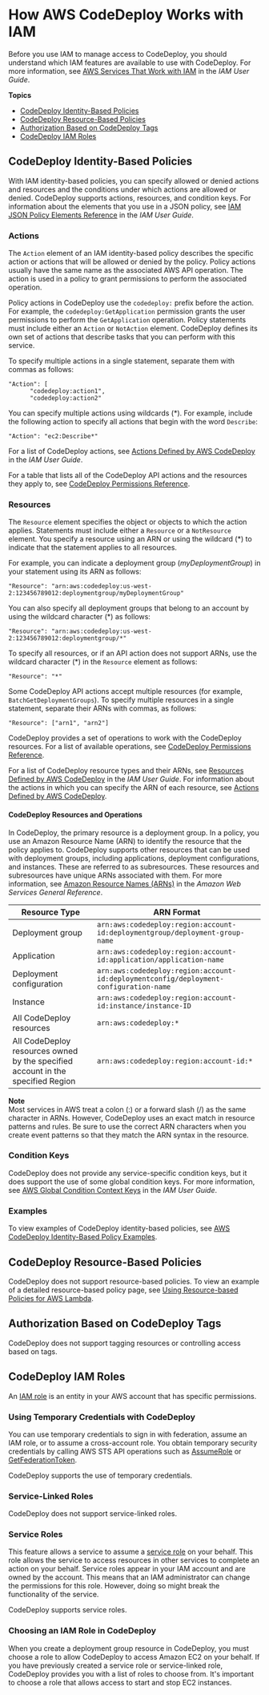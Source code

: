 # How AWS CodeDeploy Works with IAM<a name="security_iam_service-with-iam"></a>

Before you use IAM to manage access to CodeDeploy, you should understand which IAM features are available to use with CodeDeploy\. For more information, see [AWS Services That Work with IAM](https://docs.aws.amazon.com/IAM/latest/UserGuide/reference_aws-services-that-work-with-iam.html) in the *IAM User Guide*\.

**Topics**
+ [CodeDeploy Identity\-Based Policies](#security_iam_service-with-iam-id-based-policies)
+ [CodeDeploy Resource\-Based Policies](#security_iam_service-with-iam-resource-based-policies)
+ [Authorization Based on CodeDeploy Tags](#security_iam_service-with-iam-tags)
+ [CodeDeploy IAM Roles](#security_iam_service-with-iam-roles)

## CodeDeploy Identity\-Based Policies<a name="security_iam_service-with-iam-id-based-policies"></a>

With IAM identity\-based policies, you can specify allowed or denied actions and resources and the conditions under which actions are allowed or denied\. CodeDeploy supports actions, resources, and condition keys\. For information about the elements that you use in a JSON policy, see [IAM JSON Policy Elements Reference](https://docs.aws.amazon.com/IAM/latest/UserGuide/reference_policies_elements.html) in the *IAM User Guide*\.

### Actions<a name="security_iam_service-with-iam-id-based-policies-actions"></a>

The `Action` element of an IAM identity\-based policy describes the specific action or actions that will be allowed or denied by the policy\. Policy actions usually have the same name as the associated AWS API operation\. The action is used in a policy to grant permissions to perform the associated operation\. 

Policy actions in CodeDeploy use the `codedeploy:` prefix before the action\. For example, the `codedeploy:GetApplication` permission grants the user permissions to perform the `GetApplication` operation\. Policy statements must include either an `Action` or `NotAction` element\. CodeDeploy defines its own set of actions that describe tasks that you can perform with this service\.

To specify multiple actions in a single statement, separate them with commas as follows:

```
"Action": [
      "codedeploy:action1",
      "codedeploy:action2"
```

You can specify multiple actions using wildcards \(\*\)\. For example, include the following action to specify all actions that begin with the word `Describe`:

```
"Action": "ec2:Describe*"
```



For a list of CodeDeploy actions, see [Actions Defined by AWS CodeDeploy](https://docs.aws.amazon.com/IAM/latest/UserGuide/list_awscodedeploy.html#awscodedeploy-actions-as-permissions) in the *IAM User Guide*\.

For a table that lists all of the CodeDeploy API actions and the resources they apply to, see [CodeDeploy Permissions Reference](auth-and-access-control-permissions-reference.md)\.

### Resources<a name="security_iam_service-with-iam-id-based-policies-resources"></a>

The `Resource` element specifies the object or objects to which the action applies\. Statements must include either a `Resource` or a `NotResource` element\. You specify a resource using an ARN or using the wildcard \(\*\) to indicate that the statement applies to all resources\.



For example, you can indicate a deployment group \(*myDeploymentGroup*\) in your statement using its ARN as follows:

```
"Resource": "arn:aws:codedeploy:us-west-2:123456789012:deploymentgroup/myDeploymentGroup"
```

You can also specify all deployment groups that belong to an account by using the wildcard character \(\*\) as follows:

```
"Resource": "arn:aws:codedeploy:us-west-2:123456789012:deploymentgroup/*"
```

To specify all resources, or if an API action does not support ARNs, use the wildcard character \(\*\) in the `Resource` element as follows:

```
"Resource": "*"
```

Some CodeDeploy API actions accept multiple resources \(for example, `BatchGetDeploymentGroups`\)\. To specify multiple resources in a single statement, separate their ARNs with commas, as follows:

```
"Resource": ["arn1", "arn2"]
```

CodeDeploy provides a set of operations to work with the CodeDeploy resources\. For a list of available operations, see [CodeDeploy Permissions Reference](auth-and-access-control-permissions-reference.md)\.

For a list of CodeDeploy resource types and their ARNs, see [Resources Defined by AWS CodeDeploy](https://docs.aws.amazon.com/IAM/latest/UserGuide/list_awscodedeploy.html) in the *IAM User Guide*\. For information about the actions in which you can specify the ARN of each resource, see [Actions Defined by AWS CodeDeploy](https://docs.aws.amazon.com/IAM/latest/UserGuide/list_awscodedeploy.html#awscodedeploy-actions-as-permissions)\.

#### CodeDeploy Resources and Operations<a name="arn-formats"></a>

In CodeDeploy, the primary resource is a deployment group\. In a policy, you use an Amazon Resource Name \(ARN\) to identify the resource that the policy applies to\. CodeDeploy supports other resources that can be used with deployment groups, including applications, deployment configurations, and instances\. These are referred to as subresources\. These resources and subresources have unique ARNs associated with them\. For more information, see [Amazon Resource Names \(ARNs\)](https://docs.aws.amazon.com/general/latest/gr/aws-arns-and-namespaces.html) in the *Amazon Web Services General Reference*\.


| Resource Type | ARN Format | 
| --- | --- | 
| Deployment group |  `arn:aws:codedeploy:region:account-id:deploymentgroup/deployment-group-name`  | 
| Application |  `arn:aws:codedeploy:region:account-id:application/application-name`  | 
| Deployment configuration |  `arn:aws:codedeploy:region:account-id:deploymentconfig/deployment-configuration-name`   | 
| Instance |  `arn:aws:codedeploy:region:account-id:instance/instance-ID`  | 
|  All CodeDeploy resources  |  `arn:aws:codedeploy:*`  | 
|  All CodeDeploy resources owned by the specified account in the specified Region  |  `arn:aws:codedeploy:region:account-id:*`  | 

**Note**  
Most services in AWS treat a colon \(:\) or a forward slash \(/\) as the same character in ARNs\. However, CodeDeploy uses an exact match in resource patterns and rules\. Be sure to use the correct ARN characters when you create event patterns so that they match the ARN syntax in the resource\.

### Condition Keys<a name="security_iam_service-with-iam-id-based-policies-conditionkeys"></a>

CodeDeploy does not provide any service\-specific condition keys, but it does support the use of some global condition keys\. For more information, see [AWS Global Condition Context Keys](https://docs.aws.amazon.com/IAM/latest/UserGuide/reference_policies_condition-keys.html) in the *IAM User Guide*\.



### Examples<a name="security_iam_service-with-iam-id-based-policies-examples"></a>



To view examples of CodeDeploy identity\-based policies, see [AWS CodeDeploy Identity\-Based Policy Examples](security_iam_id-based-policy-examples.md)\.

## CodeDeploy Resource\-Based Policies<a name="security_iam_service-with-iam-resource-based-policies"></a>

CodeDeploy does not support resource\-based policies\. To view an example of a detailed resource\-based policy page, see [Using Resource\-based Policies for AWS Lambda](https://docs.aws.amazon.com/lambda/latest/dg/access-control-resource-based.html)\.

## Authorization Based on CodeDeploy Tags<a name="security_iam_service-with-iam-tags"></a>

CodeDeploy does not support tagging resources or controlling access based on tags\.

## CodeDeploy IAM Roles<a name="security_iam_service-with-iam-roles"></a>

An [IAM role](https://docs.aws.amazon.com/IAM/latest/UserGuide/id_roles.html) is an entity in your AWS account that has specific permissions\.

### Using Temporary Credentials with CodeDeploy<a name="security_iam_service-with-iam-roles-tempcreds"></a>

You can use temporary credentials to sign in with federation, assume an IAM role, or to assume a cross\-account role\. You obtain temporary security credentials by calling AWS STS API operations such as [AssumeRole](https://docs.aws.amazon.com/STS/latest/APIReference/API_AssumeRole.html) or [GetFederationToken](https://docs.aws.amazon.com/STS/latest/APIReference/API_GetFederationToken.html)\. 

CodeDeploy supports the use of temporary credentials\. 

### Service\-Linked Roles<a name="security_iam_service-with-iam-roles-service-linked"></a>

CodeDeploy does not support service\-linked roles\.

### Service Roles<a name="security_iam_service-with-iam-roles-service"></a>

This feature allows a service to assume a [service role](https://docs.aws.amazon.com/IAM/latest/UserGuide/id_roles_terms-and-concepts.html#iam-term-service-role) on your behalf\. This role allows the service to access resources in other services to complete an action on your behalf\. Service roles appear in your IAM account and are owned by the account\. This means that an IAM administrator can change the permissions for this role\. However, doing so might break the functionality of the service\.

CodeDeploy supports service roles\. 

### Choosing an IAM Role in CodeDeploy<a name="security_iam_service-with-iam-roles-choose"></a>

When you create a deployment group resource in CodeDeploy, you must choose a role to allow CodeDeploy to access Amazon EC2 on your behalf\. If you have previously created a service role or service\-linked role, CodeDeploy provides you with a list of roles to choose from\. It's important to choose a role that allows access to start and stop EC2 instances\.